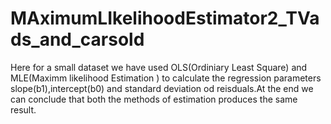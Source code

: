 # MAximumLIkelihoodEstimator2_TVads_and_carsold
Here for a small dataset we have used OLS(Ordiniary Least Square) and MLE(Maximm likelihood Estimation ) to calculate the regression parameters slope(b1),intercept(b0) and standard deviation od reisduals.At the end we can conclude that both the methods of estimation produces the same result.
